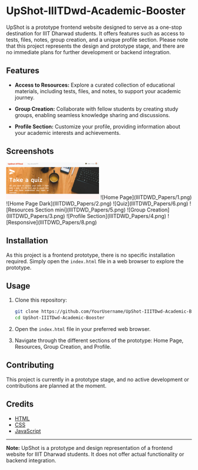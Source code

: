 # UpShot-IIITDwd-Academic-Booster

UpShot is a prototype frontend website designed to serve as a one-stop destination for IIIT Dharwad students. It offers features such as access to tests, files, notes, group creation, and a unique profile section. Please note that this project represents the design and prototype stage, and there are no immediate plans for further development or backend integration.

## Features

- **Access to Resources:** Explore a curated collection of educational materials, including tests, files, and notes, to support your academic journey.

- **Group Creation:** Collaborate with fellow students by creating study groups, enabling seamless knowledge sharing and discussions.

- **Profile Section:** Customize your profile, providing information about your academic interests and achievements.

## Screenshots

<img src="IIITDWD_Papers/1.png" width="50%" height="50%">
![Home Page](IIITDWD_Papers/1.png)
![Home Page Dark](IIITDWD_Papers/2.png)
![Quiz](IIITDWD_Papers/6.png)
![Resources Section mini](IIITDWD_Papers/5.png)
![Group Creation](IIITDWD_Papers/3.png)
![Profile Section](IIITDWD_Papers/4.png)
![Responsive](IIITDWD_Papers/8.png)

## Installation

As this project is a frontend prototype, there is no specific installation required. Simply open the `index.html` file in a web browser to explore the prototype.

## Usage

1. Clone this repository:

    ```bash
    git clone https://github.com/YourUsername/UpShot-IIITDwd-Academic-Booster.git
    cd UpShot-IIITDwd-Academic-Booster
    ```

2. Open the `index.html` file in your preferred web browser.

3. Navigate through the different sections of the prototype: Home Page, Resources, Group Creation, and Profile.

## Contributing

This project is currently in a prototype stage, and no active development or contributions are planned at the moment.

## Credits

- [HTML](https://developer.mozilla.org/en-US/docs/Web/HTML)
- [CSS](https://developer.mozilla.org/en-US/docs/Web/CSS)
- [JavaScript](https://developer.mozilla.org/en-US/docs/Web/JavaScript)

---

**Note:** UpShot is a prototype and design representation of a frontend website for IIIT Dharwad students. It does not offer actual functionality or backend integration.
